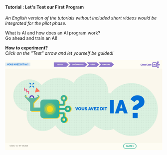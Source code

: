 #### Tutorial : Let's Test our First Program

_An English version of the tutorials without included short videos would be integrated for the pilot phase._

What is AI and how does an AI program work?  
Go ahead and train an AI!

**How to experiment?**  
_Click on the "Test" arrow and let yourself be guided!_

[![](../Images/Tuto-M1-FirstProgram.png)](https://pixees.fr/classcodeiai/app/tuto1/)
